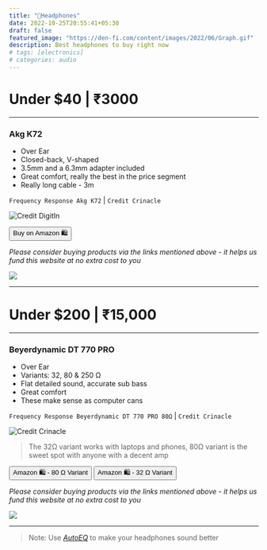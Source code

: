 ```yaml
---
title: "🎵Headphones"
date: 2022-10-25T20:55:41+05:30
draft: false
featured_image: "https://den-fi.com/content/images/2022/06/Graph.gif"
description: Best headphones to buy right now
# tags: [electronics]
# categories: audio
---
```

<link rel="stylesheet" href="/styles.css">

# Under $40 | ₹3000
___

### Akg K72
- Over Ear
- Closed-back, V-shaped	
- 3.5mm and a 6.3mm adapter included
- Great comfort, really the best in the price segment
- Really long cable - 3m

`Frequency Response Akg K72` | `Credit Crinacle`

![Credit DigitIn](https://crinacle.com/wp-content/uploads/2020/09/K72.jpg)

<!-- HTML-->
<button class="button-58" role="button" onclick="location.href='https://amzn.to/3N6RufH'" >Buy on Amazon 🛍️</button>

_Please consider buying products via the links mentioned above - it helps us fund this website at no extra cost to you_

<!-- Akg k72 Amazon Small embed -->
<a href="https://www.amazon.in/AKG-K72-Close-Back-Studio-Headphones/dp/B01AYSNHVQ?crid=9XIKVZNIGSZ5&keywords=Akg+k72&qid=1666762770&qu=eyJxc2MiOiIxLjkzIiwicXNhIjoiMS4yNCIsInFzcCI6IjAuNjQifQ%3D%3D&s=electronics&sprefix=akg+k72%2Celectronics%2C229&sr=1-2&linkCode=li1&tag=jinjja-21&linkId=3c8fc879dd77bff3aec51349486491c4&language=en_IN&ref_=as_li_ss_il" target="_blank"><img border="0" src="//ws-in.amazon-adsystem.com/widgets/q?_encoding=UTF8&ASIN=B01AYSNHVQ&Format=_SL110_&ID=AsinImage&MarketPlace=IN&ServiceVersion=20070822&WS=1&tag=jinjja-21&language=en_IN" ></a><img src="https://ir-in.amazon-adsystem.com/e/ir?t=jinjja-21&language=en_IN&l=li1&o=31&a=B01AYSNHVQ" width="1" height="1" border="0" alt="" style="border:none !important; margin:0px !important;" />
___

# Under $200 | ₹15,000 
___

### Beyerdynamic DT 770 PRO
- Over Ear
- Variants: 32, 80 & 250 Ω 
- Flat detailed sound, accurate sub bass
- Great comfort
- These make sense as computer cans

`Frequency Response Beyerdynamic DT 770 PRO 80Ω` | `Credit Crinacle`

![Credit Crinacle](https://crinacle.com/wp-content/uploads/2020/09/DT770-Pro-80%CE%A9.jpg)

> The 32Ω variant works with laptops and phones, 80Ω variant is the sweet spot with anyone with a decent amp

<!-- HTML-->
<button class="button-58" role="button" onclick="location.href='https://amzn.to/3WcYw71'" >Amazon 🛍️ - 80 Ω Variant</button>
<button class="button-58" role="button" onclick="location.href='https://amzn.to/3DEUjS7'" >Amazon 🛍️ - 32 Ω Variant</button>

_Please consider buying products via the links mentioned above - it helps us fund this website at no extra cost to you_

<!-- Beyerdynamic DT 770 PRO Amazon Small embed -->
<a href="https://www.amazon.in/Beyerdynamic-770-Pro-Headphones-Black/dp/B0016MNAAI?crid=N7GWXARTFJDS&keywords=DT+770+pro&qid=1666933880&qu=eyJxc2MiOiIyLjc2IiwicXNhIjoiMS43OSIsInFzcCI6IjEuMzAifQ%3D%3D&sprefix=dt+770+pro%2Caps%2C181&sr=8-4&linkCode=li1&tag=jinjja-21&linkId=d049e1165aab555bd78317ce73d3ea0a&language=en_IN&ref_=as_li_ss_il" target="_blank"><img border="0" src="//ws-in.amazon-adsystem.com/widgets/q?_encoding=UTF8&ASIN=B0016MNAAI&Format=_SL110_&ID=AsinImage&MarketPlace=IN&ServiceVersion=20070822&WS=1&tag=jinjja-21&language=en_IN" ></a><img src="https://ir-in.amazon-adsystem.com/e/ir?t=jinjja-21&language=en_IN&l=li1&o=31&a=B0016MNAAI" width="1" height="1" border="0" alt="" style="border:none !important; margin:0px !important;" />
___

> Note: Use _[AutoEQ](https://github.com/jaakkopasanen/AutoEq)_ to make your headphones sound better
